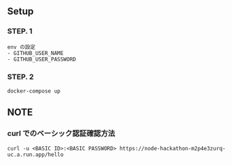 ## Setup

### STEP. 1
```
env の設定
- GITHUB_USER_NAME
- GITHUB_USER_PASSWORD
```

### STEP. 2
```
docker-compose up
```

## NOTE

### curl でのベーシック認証確認方法

```
curl -u <BASIC ID>:<BASIC PASSWORD> https://node-hackathon-m2p4e3zurq-uc.a.run.app/hello
```